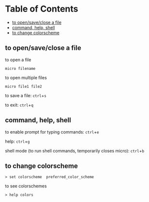 # Table of Contents

<!-- vim-markdown-toc GFM -->

* [to open/save/close a file](#to-opensaveclose-a-file)
* [command, help, shell](#command-help-shell)
* [to change colorscheme](#to-change-colorscheme)

<!-- vim-markdown-toc -->

## to open/save/close a file
to open a file
```
micro filename
```

to open multiple files
```
micro file1 file2
```

to save a file: `ctrl`+`s`

to exit: `ctrl`+`q`

## command, help, shell

to enable prompt for typing commands: `ctrl`+`e`

help: `ctrl`+`g`

shell mode (to run shell commands, temporarily closes micro): `ctrl`+`b`

## to change colorscheme
```
> set colorscheme  preferred_color_scheme
```

to see colorschemes
```
> help colors
``` 
